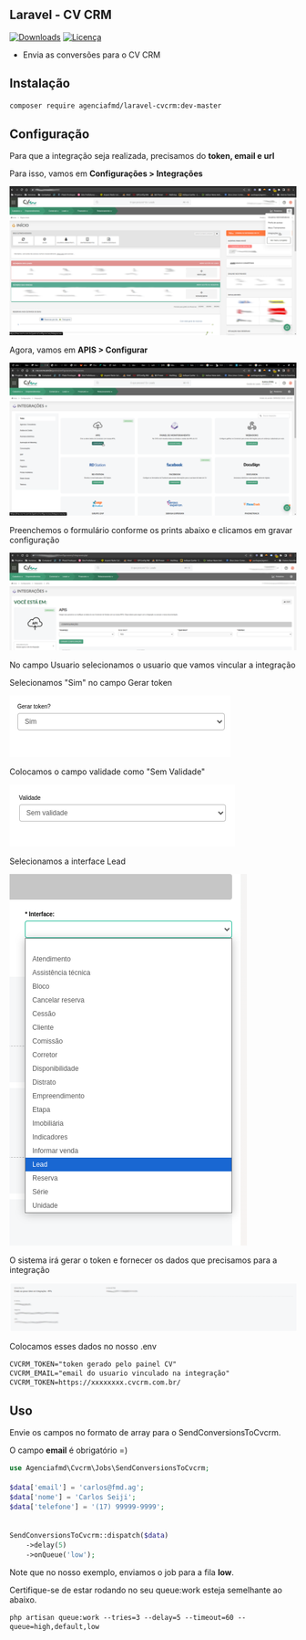 ## Laravel - CV CRM

[![Downloads](https://img.shields.io/packagist/dt/agenciafmd/laravel-cvcrm.svg?style=flat-square)](https://packagist.org/packages/agenciafmd/laravel-cvcrm)
[![Licença](https://img.shields.io/badge/license-MIT-brightgreen.svg?style=flat-square)](LICENSE.md)

- Envia as conversões para o CV CRM
## Instalação

```bash
composer require agenciafmd/laravel-cvcrm:dev-master
```

## Configuração

Para que a integração seja realizada, precisamos do **token, email e url**

Para isso, vamos em **Configurações > Integrações**

![Configurações > Integrações](https://github.com/agenciafmd/laravel-cvcrm/raw/master/docs/screenshot03.png "Configurações > Integrações")

Agora, vamos em **APIS > Configurar**

![APIS > Configurar](https://github.com/agenciafmd/laravel-cvcrm/raw/master/docs/screenshot04.png "APIS > Configurar")

Preenchemos o formulário conforme os prints abaixo e clicamos em gravar configuração

![APIS > Configurar](https://github.com/agenciafmd/laravel-cvcrm/raw/master/docs/screenshot01.png "APIS > Configurar")

No campo Usuario selecionamos o usuario que vamos vincular a integração

Selecionamos "Sim" no campo Gerar token

![APIS > Configurar](https://github.com/agenciafmd/laravel-cvcrm/raw/master/docs/screenshot05.png "APIS > Configurar")

Colocamos o campo validade como "Sem Validade"

![APIS > Configurar](https://github.com/agenciafmd/laravel-cvcrm/raw/master/docs/screenshot06.png "APIS > Configurar")

Selecionamos a interface Lead

![APIS > Configurar](https://github.com/agenciafmd/laravel-cvcrm/raw/master/docs/screenshot07.png "APIS > Configurar")

O sistema irá gerar o token e fornecer os dados que precisamos para a integração

![APIS > Configurar](https://github.com/agenciafmd/laravel-cvcrm/raw/master/docs/screenshot02.png "APIS > Configurar")

Colocamos esses dados no nosso .env

```dotenv
CVCRM_TOKEN="token gerado pelo painel CV"
CVCRM_EMAIL="email do usuario vinculado na integração"
CVCRM_TOKEN=https://xxxxxxxx.cvcrm.com.br/
```

## Uso

Envie os campos no formato de array para o SendConversionsToCvcrm.

O campo **email** é obrigatório =)

```php
use Agenciafmd\Cvcrm\Jobs\SendConversionsToCvcrm;

$data['email'] = 'carlos@fmd.ag';
$data['nome'] = 'Carlos Seiji';
$data['telefone'] = '(17) 99999-9999';


SendConversionsToCvcrm::dispatch($data)
    ->delay(5)
    ->onQueue('low');
```

Note que no nosso exemplo, enviamos o job para a fila **low**.

Certifique-se de estar rodando no seu queue:work esteja semelhante ao abaixo.

```shell
php artisan queue:work --tries=3 --delay=5 --timeout=60 --queue=high,default,low
```